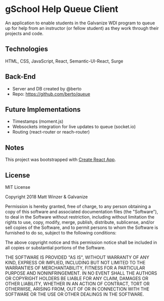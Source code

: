 # gSchool Help Queue Client

An application to enable students in the Galvanize WDI program to queue up for help from an instructor (or fellow student) as they work through their projects and code.

## Technologies

HTML, CSS, JavaScript, React, Semantic-UI-React, Surge

## Back-End

* Server and DB created by @berto
* Repo: https://github.com/berto/queue

## Future Implementations

* Timestamps (moment.js)
* Websockets integration for live updates to queue (socket.io)
* Routing (react-router or reach-router)

## Notes

This project was bootstrapped with [Create React App](https://github.com/facebookincubator/create-react-app).

## License

MIT License

Copyright 2018 Matt Winzer & Galvanize

Permission is hereby granted, free of charge, to any person obtaining a copy of this software and associated documentation files (the "Software"), to deal in the Software without restriction, including without limitation the rights to use, copy, modify, merge, publish, distribute, sublicense, and/or sell copies of the Software, and to permit persons to whom the Software is furnished to do so, subject to the following conditions:

The above copyright notice and this permission notice shall be included in all copies or substantial portions of the Software.

THE SOFTWARE IS PROVIDED "AS IS", WITHOUT WARRANTY OF ANY KIND, EXPRESS OR IMPLIED, INCLUDING BUT NOT LIMITED TO THE WARRANTIES OF MERCHANTABILITY, FITNESS FOR A PARTICULAR PURPOSE AND NONINFRINGEMENT. IN NO EVENT SHALL THE AUTHORS OR COPYRIGHT HOLDERS BE LIABLE FOR ANY CLAIM, DAMAGES OR OTHER LIABILITY, WHETHER IN AN ACTION OF CONTRACT, TORT OR OTHERWISE, ARISING FROM, OUT OF OR IN CONNECTION WITH THE SOFTWARE OR THE USE OR OTHER DEALINGS IN THE SOFTWARE.

